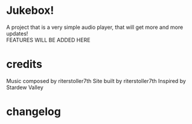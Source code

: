 # Jukebox!
A project that is a very simple audio player, that will get more and more updates!
<br>
FEATURES WILL BE ADDED HERE
# credits
Music composed by riterstoller7th
Site built by riterstoller7th
Inspired by Stardew Valley
# changelog
